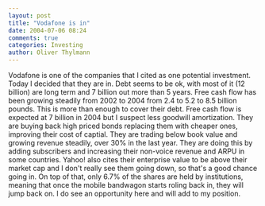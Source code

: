 ```yaml
---
layout: post
title: "Vodafone is in"
date: 2004-07-06 08:24
comments: true
categories: Investing
author: Oliver Thylmann
---
```



Vodafone is one of the companies that I cited as one potential investment. Today I decided that they are in. Debt seems to be ok, with most of it (12 billion) are long term and 7 billion out more than 5 years. Free cash flow has been growing steadily from 2002 to 2004 from 2.4 to 5.2 to 8.5 billion pounds. This is more than enough to cover their debt. Free cash flow is expected at 7 billion in 2004 but I suspect less goodwill amortization. They are buying back high priced bonds replacing them with cheaper ones, improving their cost of captial. They are trading below book value and growing revenue steadily, over 30% in the last year. They are doing this by adding subscribers and increasing their non-voice revenue and ARPU in some countries. Yahoo! also cites their enterprise value to be above their market cap and I don't really see them going down, so that's a good chance going in. On top of that, only 6.7% of the shares are held by institutions, meaning that once the mobile bandwagon starts roling back in, they will jump back on. I do see an opportunity here and will add to my position.


